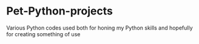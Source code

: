 # Pet-Python-projects
Various Python codes used both for honing my Python skills and hopefully for creating something of use 

